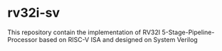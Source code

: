 # rv32i-sv
This repository contain the implementation of RV32I 5-Stage-Pipeline-Processor based on RISC-V ISA and designed on System Verilog
